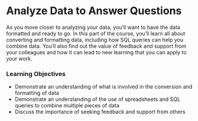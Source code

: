 # Analyze Data to Answer Questions
As you move closer to analyzing your data, you’ll want to have the data formatted and ready to go. In this part of the course, you’ll learn all about converting and formatting data, including how SQL queries can help you combine data. You’ll also find out the value of feedback and support from your colleagues and how it can lead to new learning that you can apply to your work.

### Learning Objectives
* Demonstrate an understanding of what is involved in the conversion and formatting of data
* Demonstrate an understanding of the use of spreadsheets and SQL queries to combine multiple pieces of data
* Discuss the importance of seeking feedback and support from others

